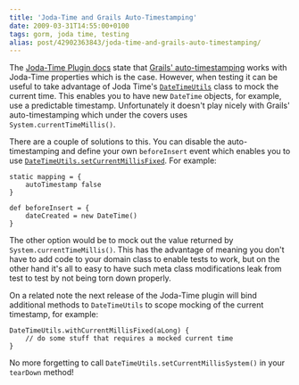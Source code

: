 ```yaml
---
title: 'Joda-Time and Grails Auto-Timestamping'
date: 2009-03-31T14:55:00+0100
tags: gorm, joda time, testing
alias: post/42902363843/joda-time-and-grails-auto-timestamping/
---
```


The [Joda-Time Plugin docs][1] state that [Grails' auto-timestamping][2] works with Joda-Time properties which is the case. However, when testing it can be useful to take advantage of Joda Time's [`DateTimeUtils`][3] class to mock the current time. This enables you to have new `DateTime` objects, for example, use a predictable timestamp. Unfortunately it doesn't play nicely with Grails' auto-timestamping which under the covers uses `System.currentTimeMillis()`.

<!-- more -->

There are a couple of solutions to this. You can disable the auto-timestamping and define your own `beforeInsert` event which enables you to use [`DateTimeUtils.setCurrentMillisFixed`][4]. For example:

    static mapping = {
        autoTimestamp false
    }

    def beforeInsert = {
        dateCreated = new DateTime()
    }

The other option would be to mock out the value returned by `System.currentTimeMillis()`. This has the advantage of meaning you don't have to add code to your domain class to enable tests to work, but on the other hand it's all to easy to have such meta class modifications leak from test to test by not being torn down properly.

On a related note the next release of the Joda-Time plugin will bind additional methods to `DateTimeUtils` to scope mocking of the current timestamp, for example:

    DateTimeUtils.withCurrentMillisFixed(aLong) {
        // do some stuff that requires a mocked current time
    }

No more forgetting to call `DateTimeUtils.setCurrentMillisSystem()` in your `tearDown` method!

[1]: http://grails.org/JodaTime+Plugin
[2]: http://grails.org/doc/1.1.x/guide/5.%20Object%20Relational%20Mapping%20(GORM).html#5.5.1%20Events%20and%20Auto%20Timestamping
[3]: http://joda-time.sourceforge.net/api-release/org/joda/time/DateTimeUtils.html
[4]: http://joda-time.sourceforge.net/api-release/org/joda/time/DateTimeUtils.html#setCurrentMillisFixed(long)
